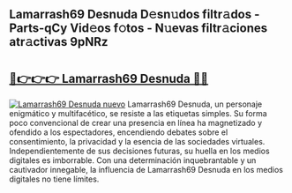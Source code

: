 ## Lamarrash69 Desnuda D𝚎sn𝚞dos filtr𝚊dos - Parts-qCy Vid𝚎os f𝚘tos - N𝚞evas filtr𝚊ciones atr𝚊ctivas 9pNRz

# <h2><a href="http://mb8n3w.tromn.icu/?c=Lamarrash69+Desnuda">🔗👉👉👉 Lamarrash69 Desnuda 🔗🔗</a></h2>

[![Lamarrash69 Desnuda nuevo](https://i.imgur.com/pEAQMta.gif)](http://mb8n3w.tromn.icu/?c=Lamarrash69+Desnuda)
Lamarrash69 Desnuda, un personaje enigmático y multifacético, se resiste a las etiquetas simples. Su forma poco convencional de crear una presencia en línea ha magnetizado y ofendido a los espectadores, encendiendo debates sobre el consentimiento, la privacidad y la esencia de las sociedades virtuales. Independientemente de sus decisiones futuras, su huella en los medios digitales es imborrable. Con una determinación inquebrantable y un cautivador innegable, la influencia de Lamarrash69 Desnuda en los medios digitales no tiene límites.
